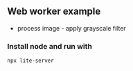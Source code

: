 ## Web worker example 
- process image - apply grayscale filter


### Install node and run with
```
npx lite-server
```
